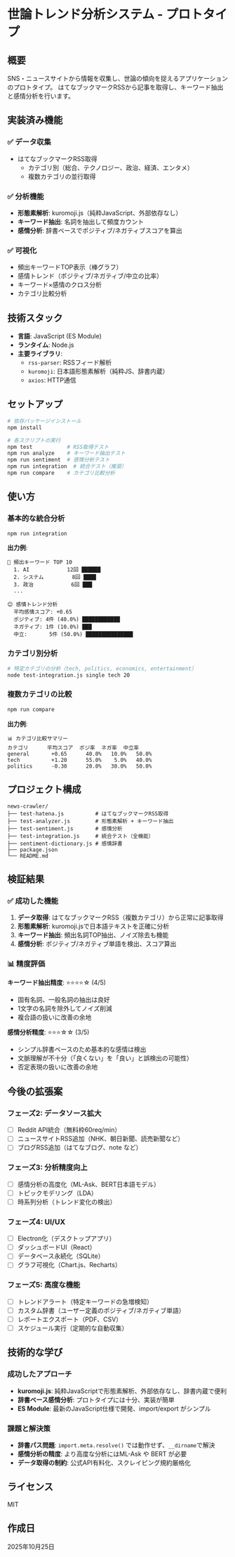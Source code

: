 # 世論トレンド分析システム - プロトタイプ

## 概要

SNS・ニュースサイトから情報を収集し、世論の傾向を捉えるアプリケーションのプロトタイプ。
はてなブックマークRSSから記事を取得し、キーワード抽出と感情分析を行います。

## 実装済み機能

### ✅ データ収集
- はてなブックマークRSS取得
  - カテゴリ別（総合、テクノロジー、政治、経済、エンタメ）
  - 複数カテゴリの並行取得

### ✅ 分析機能
- **形態素解析**: kuromoji.js（純粋JavaScript、外部依存なし）
- **キーワード抽出**: 名詞を抽出して頻度カウント
- **感情分析**: 辞書ベースでポジティブ/ネガティブスコアを算出

### ✅ 可視化
- 頻出キーワードTOP表示（棒グラフ）
- 感情トレンド（ポジティブ/ネガティブ/中立の比率）
- キーワード×感情のクロス分析
- カテゴリ比較分析

## 技術スタック

- **言語**: JavaScript (ES Module)
- **ランタイム**: Node.js
- **主要ライブラリ**:
  - `rss-parser`: RSSフィード解析
  - `kuromoji`: 日本語形態素解析（純粋JS、辞書内蔵）
  - `axios`: HTTP通信

## セットアップ

```bash
# 依存パッケージインストール
npm install

# 各スクリプトの実行
npm test           # RSS取得テスト
npm run analyze    # キーワード抽出テスト
npm run sentiment  # 感情分析テスト
npm run integration  # 統合テスト（推奨）
npm run compare    # カテゴリ比較分析
```

## 使い方

### 基本的な統合分析

```bash
npm run integration
```

**出力例**:
```
🔑 頻出キーワード TOP 10
  1. AI            12回 ██████
  2. システム         8回 ████
  3. 政治            6回 ███
  ...

😊 感情トレンド分析
  平均感情スコア: +0.65
  ポジティブ: 4件 (40.0%) ████████████
  ネガティブ: 1件 (10.0%) ███
  中立:       5件 (50.0%) ███████████████
```

### カテゴリ別分析

```bash
# 特定カテゴリの分析（tech, politics, economics, entertainment）
node test-integration.js single tech 20
```

### 複数カテゴリの比較

```bash
npm run compare
```

**出力例**:
```
📊 カテゴリ比較サマリー
カテゴリ      平均スコア  ポジ率  ネガ率  中立率
general       +0.65      40.0%   10.0%   50.0%
tech          +1.20      55.0%    5.0%   40.0%
politics      -0.30      20.0%   30.0%   50.0%
```

## プロジェクト構成

```
news-crawler/
├── test-hatena.js          # はてなブックマークRSS取得
├── test-analyzer.js        # 形態素解析 + キーワード抽出
├── test-sentiment.js       # 感情分析
├── test-integration.js     # 統合テスト（全機能）
├── sentiment-dictionary.js # 感情辞書
├── package.json
└── README.md
```

## 検証結果

### ✅ 成功した機能
1. **データ取得**: はてなブックマークRSS（複数カテゴリ）から正常に記事取得
2. **形態素解析**: kuromoji.jsで日本語テキストを正確に分析
3. **キーワード抽出**: 頻出名詞TOP抽出、ノイズ除去も機能
4. **感情分析**: ポジティブ/ネガティブ単語を検出、スコア算出

### 📊 精度評価

**キーワード抽出精度**: ⭐⭐⭐⭐☆ (4/5)
- 固有名詞、一般名詞の抽出は良好
- 1文字の名詞を除外してノイズ削減
- 複合語の扱いに改善の余地

**感情分析精度**: ⭐⭐⭐☆☆ (3/5)
- シンプル辞書ベースのため基本的な感情は検出
- 文脈理解が不十分（「良くない」を「良い」と誤検出の可能性）
- 否定表現の扱いに改善の余地

## 今後の拡張案

### フェーズ2: データソース拡大
- [ ] Reddit API統合（無料枠60req/min）
- [ ] ニュースサイトRSS追加（NHK、朝日新聞、読売新聞など）
- [ ] ブログRSS追加（はてなブログ、note など）

### フェーズ3: 分析精度向上
- [ ] 感情分析の高度化（ML-Ask、BERT日本語モデル）
- [ ] トピックモデリング（LDA）
- [ ] 時系列分析（トレンド変化の検出）

### フェーズ4: UI/UX
- [ ] Electron化（デスクトップアプリ）
- [ ] ダッシュボードUI（React）
- [ ] データベース永続化（SQLite）
- [ ] グラフ可視化（Chart.js、Recharts）

### フェーズ5: 高度な機能
- [ ] トレンドアラート（特定キーワードの急増検知）
- [ ] カスタム辞書（ユーザー定義のポジティブ/ネガティブ単語）
- [ ] レポートエクスポート（PDF、CSV）
- [ ] スケジュール実行（定期的な自動収集）

## 技術的な学び

### 成功したアプローチ
- **kuromoji.js**: 純粋JavaScriptで形態素解析、外部依存なし、辞書内蔵で便利
- **辞書ベース感情分析**: プロトタイプには十分、実装が簡単
- **ES Module**: 最新のJavaScript仕様で開発、import/export がシンプル

### 課題と解決策
- **辞書パス問題**: `import.meta.resolve()` では動作せず、`__dirname`で解決
- **感情分析の精度**: より高度な分析にはML-Ask や BERT が必要
- **データ取得の制約**: 公式API有料化、スクレイピング規約厳格化

## ライセンス

MIT

## 作成日

2025年10月25日
